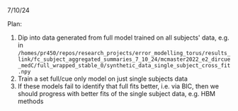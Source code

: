 7/10/24

Plan:
1. Dip into data generated from full model trained on all subjects' data, e.g. in `/homes/pr450/repos/research_projects/error_modelling_torus/results_link/fc_subject_aggregated_summaries_7_10_24/mcmaster2022_e2_dircue_medC/full_wrapped_stable_0/synthetic_data_single_subject_cross_fit.npy`
2. Train a set full/cue only model on just single subjects data
3. If these models fail to identify that full fits better, i.e. via BIC, then we should progress with better fits of the single subject data, e.g. HBM methods


